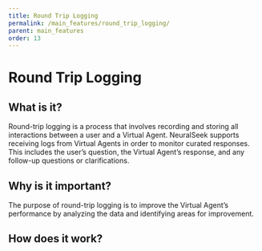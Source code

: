 ```yaml
---
title: Round Trip Logging
permalink: /main_features/round_trip_logging/
parent: main_features
order: 13
---
```


# Round Trip Logging

## What is it?
Round-trip logging is a process that involves recording and storing all interactions between a user and a Virtual Agent. NeuralSeek supports receiving logs from Virtual Agents in order to monitor curated responses. This includes the user’s question, the Virtual Agent’s response, and any follow-up questions or clarifications.

## Why is it important?
The purpose of round-trip logging is to improve the Virtual Agent’s performance by analyzing the data and identifying areas for improvement.

## How does it work?